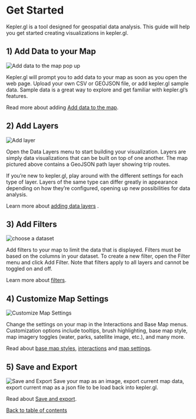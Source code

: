 # Get Started

Kepler.gl is a tool designed for geospatial data analysis. This guide will help you get started creating visualizations in kepler.gl.


## 1) Add Data to your Map

![Add data to the map pop up](https://d1a3f4spazzrp4.cloudfront.net/kepler.gl/documentation/image42.png "Add data to the map pop up")

Kepler.gl will prompt you to add data to your map as soon as you open the web page. Upload your own CSV or GEOJSON file, or add kepler.gl sample data.
Sample data is a great way to explore and get familiar with kepler.gl’s features.

Read more about adding [Add data to the map](./b-kepler-gl-workflow/a-add-data-to-the-map.md).


## 2) Add Layers

![Add layer](https://d1a3f4spazzrp4.cloudfront.net/kepler.gl/documentation/j-get-started-layers.png "Add layer")

Open the Data Layers menu to start building your visualization. Layers are simply data visualizations that can be built on top of one another. The map pictured above contains a GeoJSON path layer showing trip routes.

If you’re new to kepler.gl, play around with the different settings for each type of layer. Layers of the same type can differ greatly in appearance depending on how they’re configured, opening up new possibilities for data analysis.

Learn more about [adding data layers](./b-kepler-gl-workflow/b-add-data-layers/a-adding-data-layers.md)
.

## 3) Add Filters

![choose a dataset](https://d1a3f4spazzrp4.cloudfront.net/kepler.gl/documentation/add-filter.png "choose a dataset")

Add filters to your map to limit the data that is displayed. Filters must be based on the columns in your dataset. To create a new filter, open the Filter menu and click Add Filter. Note that filters apply to all layers and cannot be toggled on and off.

Learn more about [filters](./e-filters.md).

## 4) Customize Map Settings

![Customize Map Settings](https://d1a3f4spazzrp4.cloudfront.net/kepler.gl/documentation/interactions.png "Customize Map Settings")

Change the settings on your map in the Interactions and Base Map menus. Customization options include tooltips, brush highlighting, base map style, map imagery toggles (water, parks, satellite image, etc.), and many more.

Read about [base map styles](./f-map-styles.md), [interactions](./g-interactions.md) and [map settings](./m-map-settings.md).

## 5) Save and Export
![Save and Export](https://d1a3f4spazzrp4.cloudfront.net/kepler.gl/documentation/export-save.png "Save and Export")
Save your map as an image, export current map data, export current map as a json file to be load back into kepler.gl.

Read about [Save and export](./k-save-and-export.md).

[Back to table of contents](README.md)
